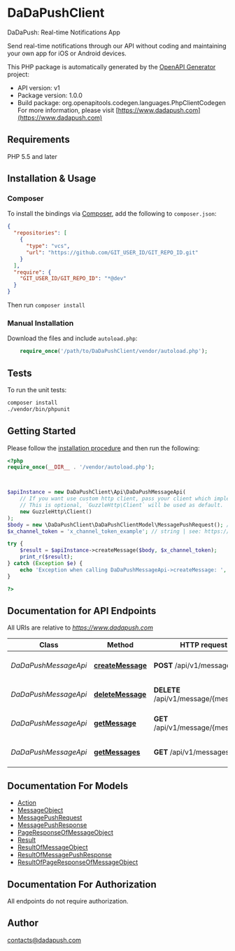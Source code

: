 # DaDaPushClient

DaDaPush: Real-time Notifications App 

Send real-time notifications through our API without coding and maintaining your own app for iOS or Android devices.

This PHP package is automatically generated by the [OpenAPI Generator](https://openapi-generator.tech) project:

- API version: v1
- Package version: 1.0.0
- Build package: org.openapitools.codegen.languages.PhpClientCodegen
For more information, please visit [https://www.dadapush.com](https://www.dadapush.com)

## Requirements

PHP 5.5 and later

## Installation & Usage

### Composer

To install the bindings via [Composer](http://getcomposer.org/), add the following to `composer.json`:

```json
{
  "repositories": [
    {
      "type": "vcs",
      "url": "https://github.com/GIT_USER_ID/GIT_REPO_ID.git"
    }
  ],
  "require": {
    "GIT_USER_ID/GIT_REPO_ID": "*@dev"
  }
}
```

Then run `composer install`

### Manual Installation

Download the files and include `autoload.php`:

```php
    require_once('/path/to/DaDaPushClient/vendor/autoload.php');
```

## Tests

To run the unit tests:

```bash
composer install
./vendor/bin/phpunit
```

## Getting Started

Please follow the [installation procedure](#installation--usage) and then run the following:

```php
<?php
require_once(__DIR__ . '/vendor/autoload.php');



$apiInstance = new DaDaPushClient\Api\DaDaPushMessageApi(
    // If you want use custom http client, pass your client which implements `GuzzleHttp\ClientInterface`.
    // This is optional, `GuzzleHttp\Client` will be used as default.
    new GuzzleHttp\Client()
);
$body = new \DaDaPushClient\DaDaPushClientModel\MessagePushRequest(); // \DaDaPushClient\DaDaPushClientModel\MessagePushRequest | body
$x_channel_token = 'x_channel_token_example'; // string | see: https://www.dadapush.com/channel/list

try {
    $result = $apiInstance->createMessage($body, $x_channel_token);
    print_r($result);
} catch (Exception $e) {
    echo 'Exception when calling DaDaPushMessageApi->createMessage: ', $e->getMessage(), PHP_EOL;
}

?>
```

## Documentation for API Endpoints

All URIs are relative to *https://www.dadapush.com*

Class | Method | HTTP request | Description
------------ | ------------- | ------------- | -------------
*DaDaPushMessageApi* | [**createMessage**](docs/Api/DaDaPushMessageApi.md#createmessage) | **POST** /api/v1/message | push Message to a Channel
*DaDaPushMessageApi* | [**deleteMessage**](docs/Api/DaDaPushMessageApi.md#deletemessage) | **DELETE** /api/v1/message/{messageId} | delete a Channel Message
*DaDaPushMessageApi* | [**getMessage**](docs/Api/DaDaPushMessageApi.md#getmessage) | **GET** /api/v1/message/{messageId} | get a Channel Message
*DaDaPushMessageApi* | [**getMessages**](docs/Api/DaDaPushMessageApi.md#getmessages) | **GET** /api/v1/messages | get Message List


## Documentation For Models

 - [Action](docs/Model/Action.md)
 - [MessageObject](docs/Model/MessageObject.md)
 - [MessagePushRequest](docs/Model/MessagePushRequest.md)
 - [MessagePushResponse](docs/Model/MessagePushResponse.md)
 - [PageResponseOfMessageObject](docs/Model/PageResponseOfMessageObject.md)
 - [Result](docs/Model/Result.md)
 - [ResultOfMessageObject](docs/Model/ResultOfMessageObject.md)
 - [ResultOfMessagePushResponse](docs/Model/ResultOfMessagePushResponse.md)
 - [ResultOfPageResponseOfMessageObject](docs/Model/ResultOfPageResponseOfMessageObject.md)


## Documentation For Authorization

All endpoints do not require authorization.

## Author

contacts@dadapush.com

